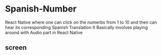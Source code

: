 # Spanish-Number
React Native where one can click on the numerbs from 1 to 10 and then can hear its corresponding Spanish Translation
It Basically involves playing around with Audio part in React Native

## screen
<img src=""/>
